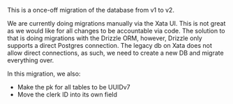 This is a once-off migration of the database from v1 to v2.

We are currently doing migrations manually via the Xata UI. This is not great as we would like for all changes to be accountable via code. The solution to that is doing migrations with the Drizzle ORM, however, Drizzle only supports a direct Postgres connection. The legacy db on Xata does not allow direct connections, as such, we need to create a new DB and migrate everything over.

In this migration, we also:

- Make the pk for all tables to be UUIDv7
- Move the clerk ID into its own field
